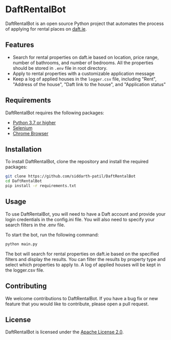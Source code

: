 # DaftRentalBot

DaftRentalBot is an open source Python project that automates the process of applying for rental places on [daft.ie](https://www.daft.ie/).

## Features

- Search for rental properties on daft.ie based on location, price range, number of bathrooms, and number of bedrooms. All the properties should be stored in `.env` file in root directory.
- Apply to rental properties with a customizable application message
- Keep a log of applied houses in the `logger.csv` file, including "Rent", "Address of the house", "Daft link to the house", and "Application status"

## Requirements

DaftRentalBot requires the following packages:

- [Python 3.7 or higher](https://www.python.org/downloads/)
- [Selenium](https://pypi.org/project/selenium/)
- [Chrome Browser](https://www.google.com/intl/en_ie/chrome/)

## Installation

To install DaftRentalBot, clone the repository and install the required packages:

```bash
git clone https://github.com/siddarth-patil/DaftRentalBot
cd DaftRentalBot
pip install -r requirements.txt
```

## Usage

To use DaftRentalBot, you will need to have a Daft account and provide your login credentials in the config.ini file. You will also need to specify your search filters in the .env file.

To start the bot, run the following command:

```bash
python main.py
```

The bot will search for rental properties on daft.ie based on the specified filters and display the results. You can filter the results by property type and select which properties to apply to. A log of applied houses will be kept in the logger.csv file.

## Contributing

We welcome contributions to DaftRentalBot. If you have a bug fix or new feature that you would like to contribute, please open a pull request.

## License

DaftRentalBot is licensed under the [Apache License 2.0](https://github.com/siddarth-patil/daft_automation/blob/6fc05f2908f719292cffc0017543f5c92bebb6db/LICENSE).